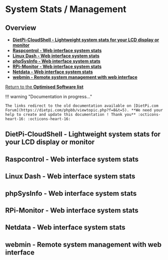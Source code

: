 # System Stats / Management

## Overview

- [**DietPi-CloudShell - Lightweight system stats for your LCD display or monitor**](#dietpi-cloudshell-lightweight-system-stats-for-your-lcd-display-or-monitor)
- [**Raspcontrol - Web interface system stats**](#raspcontrol-web-interface-system-stats)
- [**Linux Dash - Web interface system stats**](#linux-dash-web-interface-system-stats)
- [**phpSysInfo - Web interface system stats**](#phpsysinfo-web-interface-system-stats)
- [**RPi-Monitor - Web interface system stats**](#rpi-monitor-web-interface-system-stats)
- [**Netdata - Web interface system stats**](#netdata-web-interface-system-stats)
- [**webmin - Remote system management with web interface**](#webmin-remote-system-management-with-web-interface)

[Return to the **Optimised Software list**](../../dietpi_optimised_software)

!!! warning "Documentation in progress..."

    The links redirect to the old documentation available on [DietPi.com Forum](https://dietpi.com/phpbb/viewtopic.php?f=8&t=5). **We need your help to create and update this documentation ! Thank you** :octicons-heart-16: :octicons-heart-16:

## DietPi-CloudShell - Lightweight system stats for your LCD display or monitor

## Raspcontrol - Web interface system stats

## Linux Dash - Web interface system stats

## phpSysInfo - Web interface system stats

## RPi-Monitor - Web interface system stats

## Netdata - Web interface system stats

## webmin - Remote system management with web interface

